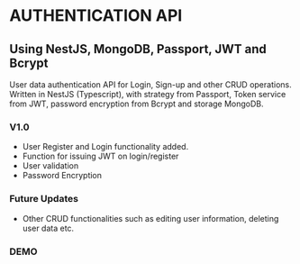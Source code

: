 # AUTHENTICATION API
## Using NestJS, MongoDB, Passport, JWT and Bcrypt

User data authentication API for Login, Sign-up and other CRUD operations. Written in NestJS (Typescript), with strategy from Passport, Token service from JWT, password encryption from Bcrypt and storage MongoDB.


### V1.0

- User Register and Login functionality added.
- Function for issuing JWT on login/register
- User validation
- Password Encryption

### Future Updates

- Other CRUD functionalities such as editing user information, deleting user data etc.


### DEMO
